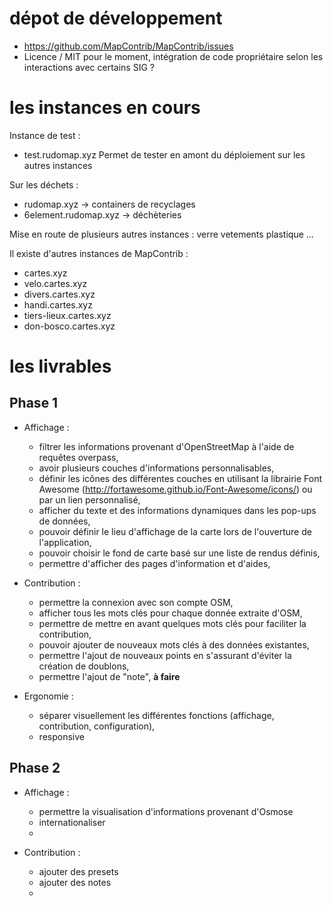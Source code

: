 # dépot de développement
- https://github.com/MapContrib/MapContrib/issues
- Licence / MIT pour le moment, intégration de code propriétaire selon les interactions avec certains SIG ?

# les instances en cours
Instance de test :
- test.rudomap.xyz
Permet de tester en amont du déploiement sur les autres instances

Sur les déchets :
- rudomap.xyz -> containers de recyclages
- 6element.rudomap.xyz -> déchèteries

Mise en route de plusieurs autres instances :
verre
vetements
plastique
...

Il existe d'autres instances de MapContrib :
- cartes.xyz
- velo.cartes.xyz
- divers.cartes.xyz
- handi.cartes.xyz
- tiers-lieux.cartes.xyz
- don-bosco.cartes.xyz

# les livrables
## Phase 1
- Affichage :
     - filtrer les informations provenant d'OpenStreetMap à l'aide de requêtes overpass,
     - avoir plusieurs couches d'informations personnalisables,
     - définir les icônes des différentes couches en utilisant la librairie Font Awesome (http://fortawesome.github.io/Font-Awesome/icons/) ou par un lien personnalisé,
     - afficher du texte et des informations dynamiques dans les pop-ups de données,
     - pouvoir définir le lieu d'affichage de la carte lors de l'ouverture de l'application,
     - pouvoir choisir le fond de carte basé sur une liste de rendus définis,
     - permettre d'afficher des pages d'information et d'aides,
- Contribution :
     - permettre la connexion avec son compte OSM,
     - afficher tous les mots clés pour chaque donnée extraite d'OSM,
     - permettre de mettre en avant quelques mots clés pour faciliter la contribution,
     - pouvoir ajouter de nouveaux mots clés à des données existantes,
     - permettre l'ajout de nouveaux points en s'assurant d'éviter la création de doublons,
     - permettre l'ajout de "note", **à faire**

- Ergonomie :
     - séparer visuellement les différentes fonctions (affichage, contribution, configuration),
     - responsive
 
## Phase 2
- Affichage :
    - permettre la visualisation d'informations provenant d'Osmose
    - internationaliser
    - 

- Contribution :
    - ajouter des presets
    - ajouter des notes
    - 


















